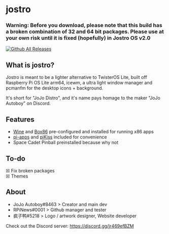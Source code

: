 # jostro

### Warning: Before you download, please note that this build has a broken combination of 32 and 64 bit packages. Please use at your own risk until it is fixed (hopefully) in Jostro OS v2.0

[![Github All Releases](https://img.shields.io/github/downloads/jostroOS/jostro/total.svg?style=for-the-badge&logo=raspberry-pi&color=ef0a6a)]()

## What is jostro?
Jostro is meant to be a lighter alternative to TwisterOS Lite, built off Raspberry Pi OS Lite arm64, icewm, a ultra light window manager and pcmanfm for the desktop icons + background.

It's short for "JoJo Distro", and it's name pays homage to the maker "JoJo Autoboy" on Discord.

## Features
- [Wine](https://www.winehq.org/) and [Box86](https://github.com/ptitSeb/box86) pre-configured and installed for running x86 apps
- [pi-apps](https://github.com/Botspot/pi-apps) and [piKiss](https://github.com/jmcerrejon/PiKISS) included for convenience
- Space Cadet Pinball preinstalled because why not

## To-do
&#9746; Fix broken packages  
&#9746; Themes 

## About
- JoJo Autoboy#8463 > Creator and main dev
- RPiNews#0001 > Github manager and tester
- 疯子鸭#5218 > Logo / artwork designer, Website developer

Check out the Discord server: https://discord.gg/jr469efBZM
